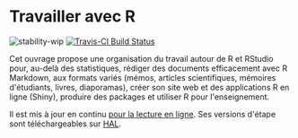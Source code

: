 # Travailler avec R

![stability-wip](https://img.shields.io/badge/lifecycle-maturing-blue.svg)
[![Travis-CI Build Status](https://travis-ci.org/EricMarcon/travailleR.svg?branch=master)](https://travis-ci.org/EricMarcon/travailleR)


Cet ouvrage propose une organisation du travail autour de R et RStudio pour, au-delà des statistiques, rédiger des documents efficacement avec R Markdown, aux formats variés (mémos, articles scientifiques, mémoires d'étudiants, livres, diaporamas), créer son site web et des applications R en ligne (Shiny), produire des packages et utiliser R pour l'enseignement.

Il est mis à jour en continu [pour la lecture en ligne](https://EricMarcon.github.io/travailleR/).
Ses versions d'étape sont téléchargeables sur [HAL](https://hal.archives-ouvertes.fr/hal-03022820).
